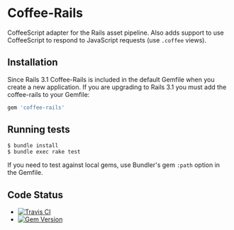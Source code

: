 # Coffee-Rails

CoffeeScript adapter for the Rails asset pipeline. Also adds support to use CoffeeScript to respond to JavaScript requests (use `.coffee` views).

## Installation

Since Rails 3.1 Coffee-Rails is included in the default Gemfile when you create a new application. If you are upgrading to Rails 3.1 you must add the coffee-rails to your Gemfile:

~~~ruby
gem 'coffee-rails'
~~~

## Running tests

    $ bundle install
    $ bundle exec rake test

If you need to test against local gems, use Bundler's gem `:path` option in the Gemfile.

## Code Status

* [![Travis CI](https://api.travis-ci.org/rails/coffee-rails.png)](http://travis-ci.org/rails/coffee-rails)
* [![Gem Version](https://badge.fury.io/rb/coffee-rails.png)](http://badge.fury.io/rb/coffee-rails)
